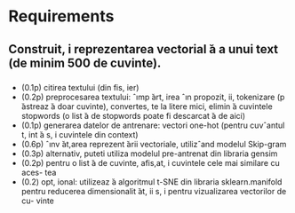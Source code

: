 # Requirements

## Construit, i reprezentarea vectorial ̆a a unui text (de minim 500 de cuvinte).

### 
- (0.1p) citirea textului (din fis, ier)
- (0.2p) preprocesarea textului: ˆımp ̆art, irea ˆın propozit, ii, tokenizare (p ̆astreaz ̆a
doar cuvinte), convertes, te la litere mici, elimin ̆a cuvintele stopwords (o
list ̆a de stopwords poate fi descarcat ̆a de aici)
- (0.1p) generarea datelor de antrenare: vectori one-hot (pentru cuvˆantul
t, int ̆a s, i cuvintele din context)
- (0.6p) ˆınv ̆at,area reprezent ̆arii vectoriale, utilizˆand modelul Skip-gram
- (0.3p) alternativ, puteti utiliza modelul pre-antrenat din libraria gensim
- (0.2p) pentru o list ̆a de cuvinte, afis,at, i cuvintele cele mai similare cu aces-
tea
- (0.2) opt, ional: utilizeaz ̆a algoritmul t-SNE din libraria sklearn.manifold pentru reducerea dimensionalit ̆at, ii s, i pentru vizualizarea vectorilor de cu-
vinte
